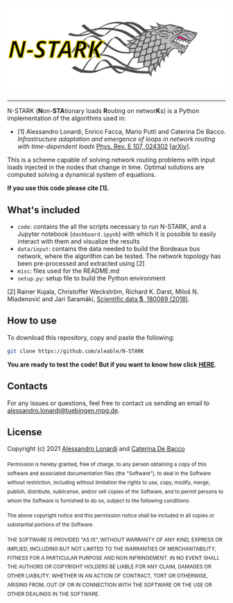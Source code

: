 ![alt text](https://github.com/aleable/N-STARK/blob/main/misc/logo.svg)

___

N-STARK (**N**on-**STA**tionary loads **R**outing on networ**K**s) is a Python implementation of the algorithms used in:

- [1] Alessandro Lonardi, Enrico Facca, Mario Putti and Caterina De Bacco. <i>Infrastructure adaptation and emergence of loops in network routing with time-dependent loads</i> <a href="https://journals.aps.org/pre/abstract/10.1103/PhysRevE.107.024302">Phys. Rev. E 107, 024302</a> [<a href="https://arxiv.org/abs/2112.10620">arXiv</a>].

This is a scheme capable of solving network routing problems with input loads injected in the nodes that change in time. Optimal solutions are computed solving a dynamical system of equations.

**If you use this code please cite [1].**

## What's included

- ```code```: contains the all the scripts necessary to run N-STARK, and a Jupyter notebook (```dashboard.ipynb```) with which it is possible to easily interact with them and visualize the results
- ```data/input```: contains the data needed to build the Bordeaux bus network, where the algorithm can be tested. The network topology has been pre-processed and extracted using [2]
- ```misc```: files used for the README.md
- ```setup.py```: setup file to build the Python environment

[2] Rainer Kujala, Christoffer Weckström, Richard K. Darst, Miloš N. Mladenović and Jari Saramäki, <a href="https://www.nature.com/articles/sdata201889">Scientific data <b>5</b>, 180089 (2018)</a>.<br/>

## How to use

To download this repository, copy and paste the following:

```bash
git clone https://github.com/aleable/N-STARK
```


**You are ready to test the code! But if you want to know how click [HERE](https://github.com/aleable/N-STARK/tree/main/code)**.

## Contacts

For any issues or questions, feel free to contact us sending an email to <a href="alessandro.lonardi@tuebingen.mpg.de">alessandro.lonardi@tuebingen.mpg.de</a>.

## License

Copyright (c) 2021 <a href="https://aleable.github.io/">Alessandro Lonardi</a> and <a href="https://www.cdebacco.com/">Caterina De Bacco</a>

<sub>Permission is hereby granted, free of charge, to any person obtaining a copy of this software and associated documentation files (the "Software"), to deal in the Software without restriction, including without limitation the rights to use, copy, modify, merge, publish, distribute, sublicense, and/or sell copies of the Software, and to permit persons to whom the Software is furnished to do so, subject to the following conditions:</sub>

<sub>The above copyright notice and this permission notice shall be included in all copies or substantial portions of the Software.</sub>

<sub>THE SOFTWARE IS PROVIDED "AS IS", WITHOUT WARRANTY OF ANY KIND, EXPRESS OR IMPLIED, INCLUDING BUT NOT LIMITED TO THE WARRANTIES OF MERCHANTABILITY, FITNESS FOR A PARTICULAR PURPOSE AND NON INFRINGEMENT. IN NO EVENT SHALL THE AUTHORS OR COPYRIGHT HOLDERS BE LIABLE FOR ANY CLAIM, DAMAGES OR OTHER LIABILITY, WHETHER IN AN ACTION OF CONTRACT, TORT OR OTHERWISE, ARISING FROM, OUT OF OR IN CONNECTION WITH THE SOFTWARE OR THE USE OR OTHER DEALINGS IN THE SOFTWARE.</sub>

